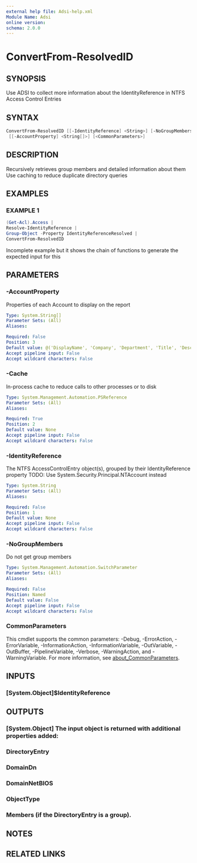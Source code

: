 ```yaml
---
external help file: Adsi-help.xml
Module Name: Adsi
online version:
schema: 2.0.0
---
```


# ConvertFrom-ResolvedID

## SYNOPSIS
Use ADSI to collect more information about the IdentityReference in NTFS Access Control Entries

## SYNTAX

```powershell
ConvertFrom-ResolvedID [[-IdentityReference] <String>] [-NoGroupMembers] [-Cache] <PSReference>
 [[-AccountProperty] <String[]>] [<CommonParameters>]
```

## DESCRIPTION
Recursively retrieves group members and detailed information about them
Use caching to reduce duplicate directory queries

## EXAMPLES

### EXAMPLE 1
```powershell
(Get-Acl).Access |
Resolve-IdentityReference |
Group-Object -Property IdentityReferenceResolved |
ConvertFrom-ResolvedID
```

Incomplete example but it shows the chain of functions to generate the expected input for this

## PARAMETERS

### -AccountProperty
Properties of each Account to display on the report

```yaml
Type: System.String[]
Parameter Sets: (All)
Aliases:

Required: False
Position: 3
Default value: @('DisplayName', 'Company', 'Department', 'Title', 'Description')
Accept pipeline input: False
Accept wildcard characters: False
```

### -Cache
In-process cache to reduce calls to other processes or to disk

```yaml
Type: System.Management.Automation.PSReference
Parameter Sets: (All)
Aliases:

Required: True
Position: 2
Default value: None
Accept pipeline input: False
Accept wildcard characters: False
```

### -IdentityReference
The NTFS AccessControlEntry object(s), grouped by their IdentityReference property
TODO: Use System.Security.Principal.NTAccount instead

```yaml
Type: System.String
Parameter Sets: (All)
Aliases:

Required: False
Position: 1
Default value: None
Accept pipeline input: False
Accept wildcard characters: False
```

### -NoGroupMembers
Do not get group members

```yaml
Type: System.Management.Automation.SwitchParameter
Parameter Sets: (All)
Aliases:

Required: False
Position: Named
Default value: False
Accept pipeline input: False
Accept wildcard characters: False
```

### CommonParameters
This cmdlet supports the common parameters: -Debug, -ErrorAction, -ErrorVariable, -InformationAction, -InformationVariable, -OutVariable, -OutBuffer, -PipelineVariable, -Verbose, -WarningAction, and -WarningVariable. For more information, see [about_CommonParameters](http://go.microsoft.com/fwlink/?LinkID=113216).

## INPUTS

### [System.Object]$IdentityReference
## OUTPUTS

### [System.Object] The input object is returned with additional properties added:
### DirectoryEntry
### DomainDn
### DomainNetBIOS
### ObjectType
### Members (if the DirectoryEntry is a group).
## NOTES

## RELATED LINKS

